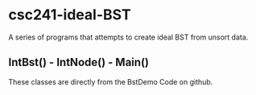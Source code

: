 # csc241-ideal-BST
 A series of programs that attempts to create ideal BST from unsort data.

## IntBst() - IntNode() - Main() 
These classes are directly from the BstDemo Code on github.